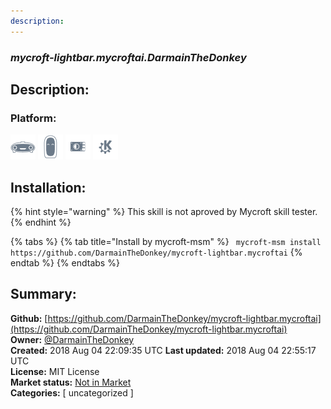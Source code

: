 ```yaml
---
description: 
---
```


### _mycroft-lightbar.mycroftai.DarmainTheDonkey_  
## Description:  
  
  
  
### Platform:  
 ![Mark I](../.gitbook/assets/mark-1-icon.png)  ![Mark II](../.gitbook/assets/mark-2-icon.png)  ![Picroft](../.gitbook/assets/picroft-icon.png)  ![plasmoid](../.gitbook/assets/kde.png)   
## Installation:  
{% hint style="warning" %}
This skill is not aproved by Mycroft skill tester.
{% endhint %}
    
{% tabs %}
{% tab title="Install by mycroft-msm" %}
``` mycroft-msm install https://github.com/DarmainTheDonkey/mycroft-lightbar.mycroftai```
{% endtab %}
  {% endtabs %}
    
## Summary:  
**Github:** [https://github.com/DarmainTheDonkey/mycroft-lightbar.mycroftai](https://github.com/DarmainTheDonkey/mycroft-lightbar.mycroftai)  
**Owner:** [@DarmainTheDonkey](https://github.com/DarmainTheDonkey)  
**Created:** 2018 Aug 04 22:09:35 UTC  **Last updated:** 2018 Aug 04 22:55:17 UTC  
**License:** MIT License  
**Market status:** [Not in Market](https://market.mycroft.ai/skill/)  
**Categories:** [ uncategorized ]   
